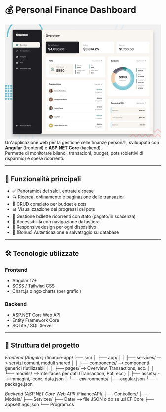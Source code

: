 # 💰 Personal Finance Dashboard
![alt text](image.png)
Un'applicazione web per la gestione delle finanze personali, sviluppata con **Angular** (frontend) e **ASP.NET Core** (backend).  
Permette di monitorare bilanci, transazioni, budget, pots (obiettivi di risparmio) e spese ricorrenti.

---

## 🚀 Funzionalità principali

- ✅ Panoramica dei saldi, entrate e spese
- 🔍 Ricerca, ordinamento e paginazione delle transazioni
- 🧾 CRUD completo per budget e pots
- 📊 Visualizzazione dei progressi dei pots
- 💸 Gestione bollette ricorrenti con stato (pagato/in scadenza)
- 🧠 Accessibilità con navigazione da tastiera
- 📱 Responsive design per ogni dispositivo
- 🔐 (Bonus) Autenticazione e salvataggio su database

---

## 🛠️ Tecnologie utilizzate

### Frontend
- Angular 17+
- SCSS / Tailwind CSS
- Chart.js o ngx-charts (per grafici)

### Backend
- ASP.NET Core Web API
- Entity Framework Core
- SQLite / SQL Server

---

## 📂 Struttura del progetto
*Frontend (Angular)*
/finance-app/
├── src/
│   ├── app/
│   │   ├── services/             --> servizi comuni, moduli shared
│   │   ├── components/       --> componenti generici riutilizzabili
│   │   ├── pages/            --> Overview, Transactions, ecc.
│   │   └── models/           --> interfaces per dati (Transaction, Pot, ecc.)
│   ├── assets/               --> immagini, icone, data.json
│   └── environments/
├── angular.json
└── package.json

*Backend (ASP.NET Core Web API)*
/FinanceAPI/
├── Controllers/
├── Models/
├── Services/
├── Data/                 --> file JSON o db se usi EF Core
├── appsettings.json
└── Program.cs

